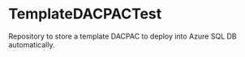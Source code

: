 # TemplateDACPACTest
Repository to store a template DACPAC to deploy into Azure SQL DB automatically.

